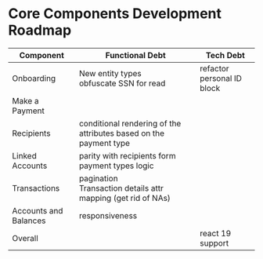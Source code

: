 # Core Components Development Roadmap

| Component | Functional Debt | Tech Debt |
|-----------|-----------------|-----------|
| Onboarding | New entity types<br>obfuscate SSN for read | refactor personal ID block |
| Make a Payment | | |
| Recipients | conditional rendering of the attributes based on the payment type | |
| Linked Accounts | parity with recipients form payment types logic | |
| Transactions | pagination<br>Transaction details attr mapping (get rid of NAs) | |
| Accounts and Balances | responsiveness | |
| Overall | | react 19 support |
